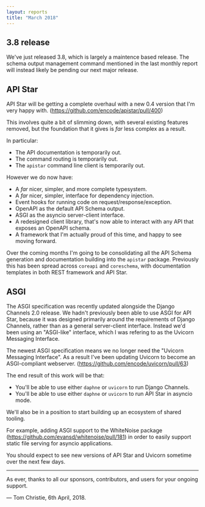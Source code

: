 ```yaml
---
layout: reports
title: "March 2018"
---
```


## 3.8 release

We've just released 3.8, which is largely a maintence based release. The schema output management command mentioned in the last monthly report will instead likely be pending our next major release.

## API Star

API Star will be getting a complete overhaul with a new 0.4 version that I'm very happy with. (https://github.com/encode/apistar/pull/400)

This involves quite a bit of slimming down, with several existing features removed, but the foundation that it gives is *far* less complex as a result.

In particular:

* The API documentation is temporarily out.
* The command routing is temporarily out.
* The `apistar` command line client is temporarily out.

However we do now have:

* A *far* nicer, simpler, and more complete typesystem.
* A *far* nicer, simpler, interface for dependency injection.
* Event hooks for running code on request/response/exception.
* OpenAPI as the default API Schema output.
* ASGI as the asyncio server-client interface.
* A redesigned client library, that's now able to interact with any API that exposes an OpenAPI schema.
* A framework that I'm actually proud of this time, and happy to see moving forward.

Over the coming months I'm going to be consolidating all the API Schema generation and documentation building into the `apistar` package. Previously this has been spread across `coreapi` and `coreschema`, with documentation templates in both REST framework and API Star.

## ASGI

The ASGI specification was recently updated alongside the Django Channels 2.0 release. We hadn't previously been able to use ASGI for API Star, because it was designed primarily around the requirements of Django Channels, rather than as a general server-client interface. Instead we'd been using an "ASGI-like" interface, which I was refering to as the Uvicorn Messaging Interface.

The newest ASGI specification means we no longer need the "Uvicorn Messaging Interface". As a result I've been updating Uvicorn to become an ASGI-compliant webserver. (https://github.com/encode/uvicorn/pull/63)

The end result of this work will be that:

* You'll be able to use either `daphne` or `uvicorn` to run Django Channels.
* You'll be able to use either `daphne` or `uvicorn` to run API Star in asyncio mode.

We'll also be in a position to start building up an ecosystem of shared tooling.

For example, adding ASGI support to the WhiteNoise package (https://github.com/evansd/whitenoise/pull/181) in order to easily support static file serving for asyncio applications.

You should expect to see new versions of API Star and Uvicorn sometime over the next few days.

---

As ever, thanks to all our sponsors, contributors, and users for your ongoing support.

&mdash; Tom Christie, 6th April, 2018.
